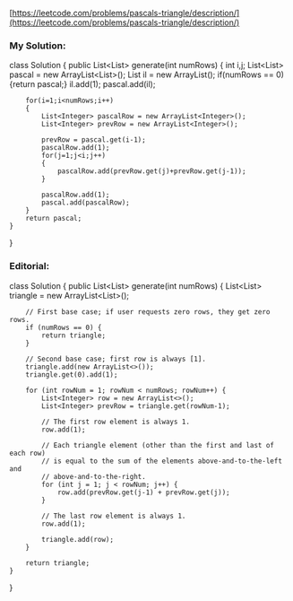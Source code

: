 [https://leetcode.com/problems/pascals-triangle/description/](https://leetcode.com/problems/pascals-triangle/description/)

### My Solution:
class Solution {
    public List<List<Integer>> generate(int numRows) {
        int i,j;
        List<List<Integer>> pascal = new ArrayList<List<Integer>>();
        List<Integer> il = new ArrayList<Integer>();
        if(numRows == 0){return pascal;}
        il.add(1);
        pascal.add(il);
        
        for(i=1;i<numRows;i++)
        {
            List<Integer> pascalRow = new ArrayList<Integer>();
            List<Integer> prevRow = new ArrayList<Integer>();
            
            prevRow = pascal.get(i-1);
            pascalRow.add(1);
            for(j=1;j<i;j++)
            {
                pascalRow.add(prevRow.get(j)+prevRow.get(j-1));
            }
                
            pascalRow.add(1);
            pascal.add(pascalRow);
        }
        return pascal;
    }
}

### Editorial:
class Solution {
    public List<List<Integer>> generate(int numRows) {
        List<List<Integer>> triangle = new ArrayList<List<Integer>>();

        // First base case; if user requests zero rows, they get zero rows.
        if (numRows == 0) {
            return triangle;
        }

        // Second base case; first row is always [1].
        triangle.add(new ArrayList<>());
        triangle.get(0).add(1);

        for (int rowNum = 1; rowNum < numRows; rowNum++) {
            List<Integer> row = new ArrayList<>();
            List<Integer> prevRow = triangle.get(rowNum-1);
            
            // The first row element is always 1.
            row.add(1);

            // Each triangle element (other than the first and last of each row)
            // is equal to the sum of the elements above-and-to-the-left and
            // above-and-to-the-right.
            for (int j = 1; j < rowNum; j++) {
                row.add(prevRow.get(j-1) + prevRow.get(j));
            }

            // The last row element is always 1.
            row.add(1);

            triangle.add(row);
        }

        return triangle;
    }
}
